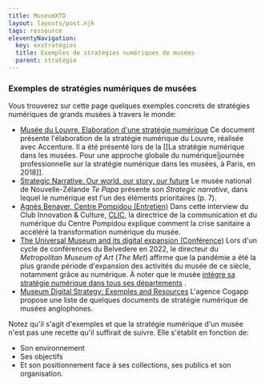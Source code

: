 ```yaml
---
title: MuseumXTD
layout: layouts/post.njk
tags: ressource
eleventyNavigation:
  key: exstratégies
  title: Exemples de stratégies numériques de musées
  parent: stratégie
---
```

### Exemples de stratégies numériques de musées
Vous trouverez sur cette page quelques exemples concrets de stratégies numériques de grands musées à travers le monde: 

- [Musée du Louvre. Elaboration d'une stratégie numérique](https://www.culture.gouv.fr/Media/Thematiques/Musees/Colloques-Journees-d-etudes/Strategie-numerique-dans-les-musees/Presentation-de-Mme-Marion-Oechsli)
	Ce document présente l'élaboration de la stratégie numérique du Louvre, réalisée avec Accenture. Il a été présenté lors de la [[La stratégie numérique dans les musées. Pour une approche globale du numérique|journée professionnelle sur la stratégie numérique dans les musées, à Paris, en 2018]].
- [Strategic Narrative. Our world, our story, our future](https://www.tepapa.govt.nz/sites/default/files/strategic_narrative.pdf)
	Le musée national de Nouvelle-Zélande *Te Papa* présente son *Strategic narrative*, dans lequel le numérique est l'un des éléments prioritaires (p. 7). 
- [Agnès Benayer, Centre Pompidou (Entretien)](http://www.club-innovation-culture.fr/itv-agnes-benayer-centre-pompidou-mars-2021/)
	Dans cette interview du Club Innovation & Culture, [CLIC](https://www.club-innovation-culture.fr/), la directrice de la communication et du numérique du Centre Pompidou explique comment la crise sanitaire a accéléré la transformation numérique du musée. 
- [The Universal Museum and its digital expansion (Conférence)](https://www.youtube.com/watch?v=ZlqJ41rUVas&list=PLdBMjT6e-IFlDUPJRs5JE6xiM8qQgLe3J&ab_channel=BelvedereMuseum)
	Lors d'un cycle de conférences du Belvedere en 2022, le directeur du *Metropolitan Museum of Art* (*The Met*) affirme que la pandémie a été la plus grande période d'expansion des activités du musée de ce siècle, notamment grâce au numérique. À noter que le musée [intègre sa stratégie numérique dans tous ses départements](https://www.metmuseum.org/blogs/now-at-the-met/2017/digital-future-at-the-met) .
- [Museum Digital Strategy: Exemples and Resources](https://www.cogapp.com/museum-digital-strategy-examples-resources)
  L'agence Cogapp propose une liste de quelques documents de stratégie numérique de musées anglophones. 
  

Notez qu'il s'agit d'exemples et que la stratégie numérique d'un musée n'est pas une recette qu'il suffirait de suivre. Elle s'établit en fonction de:
- Son environnement
- Ses objectifs
- Et son positionnement face à ses collections, ses publics et son organisation.

